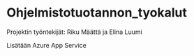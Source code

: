 # Ohjelmistotuotannon_tyokalut

Projektin työntekijät:
Riku Määttä ja Elina Luumi

Lisätään Azure App Service

